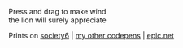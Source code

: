 Press and drag to make wind  
<span class="lightInstructions">the lion will surely appreciate</span>

Prints on <a href="https://society6.com/yakudoo/" class="society6">society6</a> | [my other codepens](https://codepen.io/Yakudoo/) | [epic.net](https://www.epic.net)
